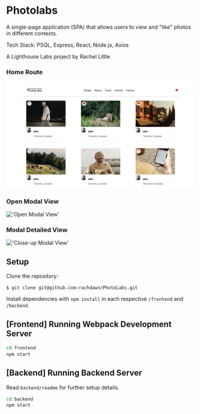 # Photolabs
A single-page application (SPA) that allows users to view and "like" photos in different contexts.

Tech Stack: PSQL, Express, React, Node.js, Axios

A Lighthouse Labs project by Rachel Little

### Home Route
!['Home Route'](https://github.com/rachdawn/PhotoLabs/blob/main/docs/PhotoLabsLP.png?raw=true)

### Open Modal View
!['Open Modal View'](https://github.com/rachdawn/photolabs-starter/blob/main/docs/ModalOpenView.png?raw=true)

### Modal Detailed View
!['Close-up Modal View'](https://github.com/rachdawn/photolabs-starter/blob/main/docs/ModalCloseUp.png?raw=true)

## Setup

Clone the repository:
```
$ git clone git@github.com:rachdawn/PhotoLabs.git
```

Install dependencies with `npm install` in each respective `/frontend` and `/backend`.

## [Frontend] Running Webpack Development Server

```sh
cd frontend
npm start
```

## [Backend] Running Backend Server

Read `backend/readme` for further setup details.

```sh
cd backend
npm start
```

